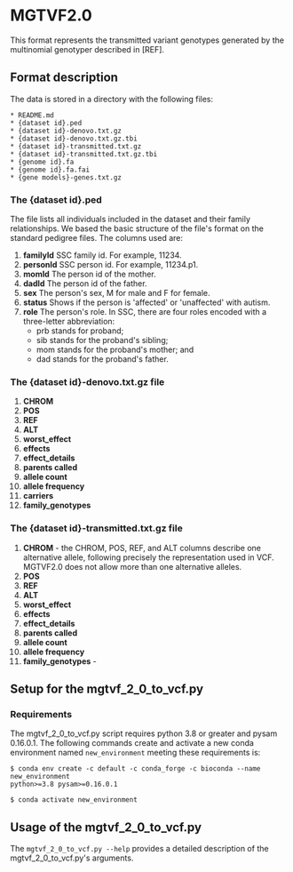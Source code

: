 # MGTVF2.0

This format represents the transmitted variant genotypes generated by 
the multinomial genotyper described in [REF].


## Format description

The data is stored in a directory with the following files:

    * README.md 
    * {dataset id}.ped
    * {dataset id}-denovo.txt.gz
    * {dataset id}-denovo.txt.gz.tbi
    * {dataset id}-transmitted.txt.gz
    * {dataset id}-transmitted.txt.gz.tbi
    * {genome id}.fa
    * {genome id}.fa.fai
    * {gene models}-genes.txt.gz

    
### The {dataset id}.ped

The file lists all individuals included in the dataset and their 
family relationships. We based the basic structure of the file's format on the 
standard pedigree files. The columns used are:

1. **familyId**	SSC family id. For example, 11234.
1. **personId**	SSC person id. For example, 11234.p1.
1. **momId**	The person id of the mother.
1. **dadId**	The person id of the father.
1. **sex**	The person's sex, M for male and F for female.
1. **status**	Shows if the person is 'affected' or 'unaffected' with autism.
1. **role**	The person's role. In SSC, there are four roles encoded with a 
        three-letter abbreviation:
   - prb stands for proband;
   - sib stands for the proband's sibling;
   - mom stands for the proband's mother; and
   - dad stands for the proband's father.

### The {dataset id}-denovo.txt.gz file

1. **CHROM**
1. **POS**
1. **REF**
1. **ALT**
1. **worst_effect**
1. **effects**
1. **effect_details**
1. **parents called**
1. **allele count**
1. **allele frequency**
1. **carriers**
1. **family_genotypes**

### The {dataset id}-transmitted.txt.gz file

1. **CHROM** - the CHROM, POS, REF, and ALT columns describe one alternative 
                allele, following precisely the representation used in VCF.  
                MGTVF2.0 does not allow more than one alternative alleles.
1. **POS**
1. **REF**
1. **ALT**
1. **worst_effect** 
1. **effects**
1. **effect_details**
1. **parents called**
1. **allele count**
1. **allele frequency**
1. **family_genotypes** - 


## Setup for the mgtvf_2_0_to_vcf.py

### Requirements

The mgtvf_2_0_to_vcf.py script requires python 3.8 or greater and 
pysam 0.16.0.1. The following commands create and activate a new conda 
environment named `new_environment` meeting these requirements is:

```
$ conda env create -c default -c conda_forge -c bioconda --name new_environment 
python>=3.8 pysam>=0.16.0.1

$ conda activate new_environment
```
## Usage of the mgtvf_2_0_to_vcf.py

The `mgtvf_2_0_to_vcf.py --help` provides a detailed description of the 
mgtvf_2_0_to_vcf.py's arguments.
